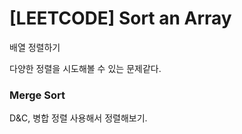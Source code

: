 # [LEETCODE] Sort an Array

배열 정렬하기

다양한 정렬을 시도해볼 수 있는 문제같다.

### Merge Sort

D&C, 병합 정렬 사용해서 정렬해보기.
